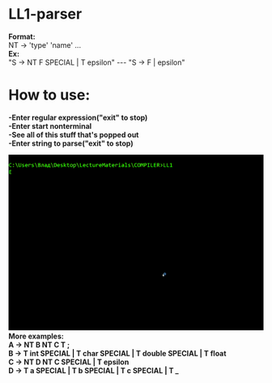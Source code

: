 # LL1-parser

**Format:**  
NT -> 'type' 'name' ...  
**Ex:**  
"S -> NT F SPECIAL | T epsilon" --- "S -> F | epsilon"  
# How to use:  
**-Enter regular expression("exit" to stop)**  
**-Enter start nonterminal**  
**-See all of this stuff that's popped out**  
**-Enter string to parse("exit" to stop)**  

![](test.gif)  
**More examples:**  
**A -> NT B NT C T ;**  
**B -> T int SPECIAL | T char SPECIAL | T double SPECIAL | T float**  
**C -> NT D NT C SPECIAL | T epsilon**  
**D -> T a SPECIAL | T b SPECIAL | T c SPECIAL | T _**  
